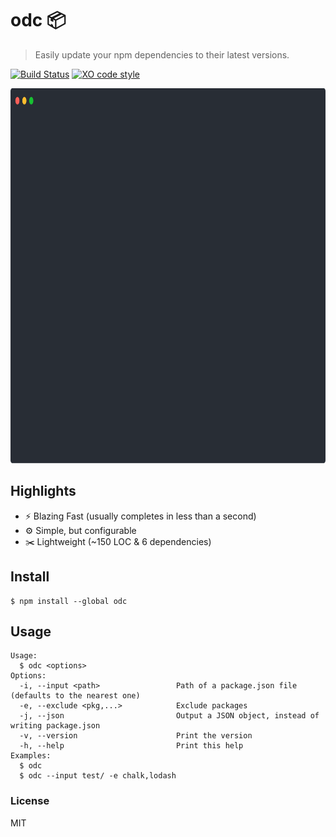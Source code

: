 # odc 📦

> Easily update your npm dependencies to their latest versions.

[![Build Status](https://travis-ci.org/xxczaki/odc.svg?branch=master)](https://travis-ci.org/xxczaki/odc) 
[![XO code style](https://img.shields.io/badge/code_style-XO-5ed9c7.svg)](https://github.com/xojs/xo)

<img src="odc.svg" height="600"/>

## Highlights

- ⚡ Blazing Fast (usually completes in less than a second)
- ⚙️ Simple, but configurable
- ✂️ Lightweight (~150 LOC & 6 dependencies)

## Install

```
$ npm install --global odc
```

## Usage

```
Usage: 
  $ odc <options>
Options:
  -i, --input <path>                 Path of a package.json file (defaults to the nearest one)
  -e, --exclude <pkg,...>            Exclude packages
  -j, --json                         Output a JSON object, instead of writing package.json
  -v, --version                      Print the version
  -h, --help                         Print this help
Examples:
  $ odc
  $ odc --input test/ -e chalk,lodash
```

### License

MIT
